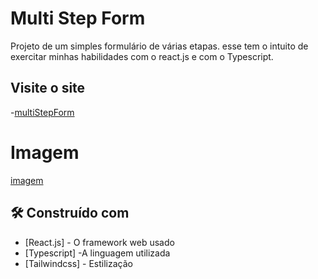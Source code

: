 # Multi Step Form

Projeto de um simples formulário de várias etapas. esse tem o intuito de exercitar minhas habilidades com o react.js e com o Typescript.

## Visite o site
-[multiStepForm](https://multi-step-form-dusky.vercel.app/)


# Imagem 
 [imagem](/public/multi-step-img.png)



## 🛠️ Construído com



* [React.js] - O framework web usado
* [Typescript] -A linguagem utilizada
* [Tailwindcss] - Estilização





